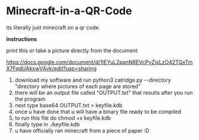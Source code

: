 # Minecraft-in-a-QR-Code
its literally just minecraft on a qr code.


**instructions**

print this or take a picture directly from the document

https://docs.google.com/document/d/1IEYuL2panN8EVcPyZixLzO42TQxTmX7FqdUAkxwV4vk/edit?usp=sharing


1. download my software and run python3 catridge.py --directory "directory where pictures of each page are stored"
2. there will be an output file called "OUTPUT.txt" that results after you run the program
3. next type base64 OUTPUT.txt > keyfile.kdb
4. once u have done that u will have a binary file ready to be compiled
5. to run this file do chmod +x keyfile.kdb
6. finally type in ./keyfile.kdb 
7. u have officially ran minecraft from a piece of paper :D


